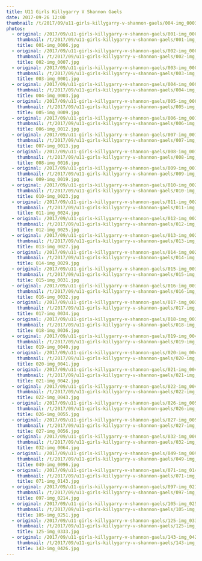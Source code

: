 ```yaml
---
title: U11 Girls Killygarry V Shannon Gaels
date: 2017-09-26 12:00
thumbnail: /t/2017/09/u11-girls-killygarry-v-shannon-gaels/004-img_0003.jpg
photos:
  - original: /2017/09/u11-girls-killygarry-v-shannon-gaels/001-img_0006.jpg
    thumbnail: /t/2017/09/u11-girls-killygarry-v-shannon-gaels/001-img_0006.jpg
    title: 001-img_0006.jpg
  - original: /2017/09/u11-girls-killygarry-v-shannon-gaels/002-img_0007.jpg
    thumbnail: /t/2017/09/u11-girls-killygarry-v-shannon-gaels/002-img_0007.jpg
    title: 002-img_0007.jpg
  - original: /2017/09/u11-girls-killygarry-v-shannon-gaels/003-img_0001.jpg
    thumbnail: /t/2017/09/u11-girls-killygarry-v-shannon-gaels/003-img_0001.jpg
    title: 003-img_0001.jpg
  - original: /2017/09/u11-girls-killygarry-v-shannon-gaels/004-img_0003.jpg
    thumbnail: /t/2017/09/u11-girls-killygarry-v-shannon-gaels/004-img_0003.jpg
    title: 004-img_0003.jpg
  - original: /2017/09/u11-girls-killygarry-v-shannon-gaels/005-img_0009.jpg
    thumbnail: /t/2017/09/u11-girls-killygarry-v-shannon-gaels/005-img_0009.jpg
    title: 005-img_0009.jpg
  - original: /2017/09/u11-girls-killygarry-v-shannon-gaels/006-img_0012.jpg
    thumbnail: /t/2017/09/u11-girls-killygarry-v-shannon-gaels/006-img_0012.jpg
    title: 006-img_0012.jpg
  - original: /2017/09/u11-girls-killygarry-v-shannon-gaels/007-img_0013.jpg
    thumbnail: /t/2017/09/u11-girls-killygarry-v-shannon-gaels/007-img_0013.jpg
    title: 007-img_0013.jpg
  - original: /2017/09/u11-girls-killygarry-v-shannon-gaels/008-img_0016.jpg
    thumbnail: /t/2017/09/u11-girls-killygarry-v-shannon-gaels/008-img_0016.jpg
    title: 008-img_0016.jpg
  - original: /2017/09/u11-girls-killygarry-v-shannon-gaels/009-img_0019.jpg
    thumbnail: /t/2017/09/u11-girls-killygarry-v-shannon-gaels/009-img_0019.jpg
    title: 009-img_0019.jpg
  - original: /2017/09/u11-girls-killygarry-v-shannon-gaels/010-img_0023.jpg
    thumbnail: /t/2017/09/u11-girls-killygarry-v-shannon-gaels/010-img_0023.jpg
    title: 010-img_0023.jpg
  - original: /2017/09/u11-girls-killygarry-v-shannon-gaels/011-img_0024.jpg
    thumbnail: /t/2017/09/u11-girls-killygarry-v-shannon-gaels/011-img_0024.jpg
    title: 011-img_0024.jpg
  - original: /2017/09/u11-girls-killygarry-v-shannon-gaels/012-img_0025.jpg
    thumbnail: /t/2017/09/u11-girls-killygarry-v-shannon-gaels/012-img_0025.jpg
    title: 012-img_0025.jpg
  - original: /2017/09/u11-girls-killygarry-v-shannon-gaels/013-img_0027.jpg
    thumbnail: /t/2017/09/u11-girls-killygarry-v-shannon-gaels/013-img_0027.jpg
    title: 013-img_0027.jpg
  - original: /2017/09/u11-girls-killygarry-v-shannon-gaels/014-img_0029.jpg
    thumbnail: /t/2017/09/u11-girls-killygarry-v-shannon-gaels/014-img_0029.jpg
    title: 014-img_0029.jpg
  - original: /2017/09/u11-girls-killygarry-v-shannon-gaels/015-img_0031.jpg
    thumbnail: /t/2017/09/u11-girls-killygarry-v-shannon-gaels/015-img_0031.jpg
    title: 015-img_0031.jpg
  - original: /2017/09/u11-girls-killygarry-v-shannon-gaels/016-img_0032.jpg
    thumbnail: /t/2017/09/u11-girls-killygarry-v-shannon-gaels/016-img_0032.jpg
    title: 016-img_0032.jpg
  - original: /2017/09/u11-girls-killygarry-v-shannon-gaels/017-img_0034.jpg
    thumbnail: /t/2017/09/u11-girls-killygarry-v-shannon-gaels/017-img_0034.jpg
    title: 017-img_0034.jpg
  - original: /2017/09/u11-girls-killygarry-v-shannon-gaels/018-img_0036.jpg
    thumbnail: /t/2017/09/u11-girls-killygarry-v-shannon-gaels/018-img_0036.jpg
    title: 018-img_0036.jpg
  - original: /2017/09/u11-girls-killygarry-v-shannon-gaels/019-img_0040.jpg
    thumbnail: /t/2017/09/u11-girls-killygarry-v-shannon-gaels/019-img_0040.jpg
    title: 019-img_0040.jpg
  - original: /2017/09/u11-girls-killygarry-v-shannon-gaels/020-img_0041.jpg
    thumbnail: /t/2017/09/u11-girls-killygarry-v-shannon-gaels/020-img_0041.jpg
    title: 020-img_0041.jpg
  - original: /2017/09/u11-girls-killygarry-v-shannon-gaels/021-img_0042.jpg
    thumbnail: /t/2017/09/u11-girls-killygarry-v-shannon-gaels/021-img_0042.jpg
    title: 021-img_0042.jpg
  - original: /2017/09/u11-girls-killygarry-v-shannon-gaels/022-img_0043.jpg
    thumbnail: /t/2017/09/u11-girls-killygarry-v-shannon-gaels/022-img_0043.jpg
    title: 022-img_0043.jpg
  - original: /2017/09/u11-girls-killygarry-v-shannon-gaels/026-img_0055.jpg
    thumbnail: /t/2017/09/u11-girls-killygarry-v-shannon-gaels/026-img_0055.jpg
    title: 026-img_0055.jpg
  - original: /2017/09/u11-girls-killygarry-v-shannon-gaels/027-img_0056.jpg
    thumbnail: /t/2017/09/u11-girls-killygarry-v-shannon-gaels/027-img_0056.jpg
    title: 027-img_0056.jpg
  - original: /2017/09/u11-girls-killygarry-v-shannon-gaels/032-img_0064.jpg
    thumbnail: /t/2017/09/u11-girls-killygarry-v-shannon-gaels/032-img_0064.jpg
    title: 032-img_0064.jpg
  - original: /2017/09/u11-girls-killygarry-v-shannon-gaels/049-img_0096.jpg
    thumbnail: /t/2017/09/u11-girls-killygarry-v-shannon-gaels/049-img_0096.jpg
    title: 049-img_0096.jpg
  - original: /2017/09/u11-girls-killygarry-v-shannon-gaels/071-img_0143.jpg
    thumbnail: /t/2017/09/u11-girls-killygarry-v-shannon-gaels/071-img_0143.jpg
    title: 071-img_0143.jpg
  - original: /2017/09/u11-girls-killygarry-v-shannon-gaels/097-img_0214.jpg
    thumbnail: /t/2017/09/u11-girls-killygarry-v-shannon-gaels/097-img_0214.jpg
    title: 097-img_0214.jpg
  - original: /2017/09/u11-girls-killygarry-v-shannon-gaels/105-img_0251.jpg
    thumbnail: /t/2017/09/u11-girls-killygarry-v-shannon-gaels/105-img_0251.jpg
    title: 105-img_0251.jpg
  - original: /2017/09/u11-girls-killygarry-v-shannon-gaels/125-img_0333.jpg
    thumbnail: /t/2017/09/u11-girls-killygarry-v-shannon-gaels/125-img_0333.jpg
    title: 125-img_0333.jpg
  - original: /2017/09/u11-girls-killygarry-v-shannon-gaels/143-img_0426.jpg
    thumbnail: /t/2017/09/u11-girls-killygarry-v-shannon-gaels/143-img_0426.jpg
    title: 143-img_0426.jpg
---
```

